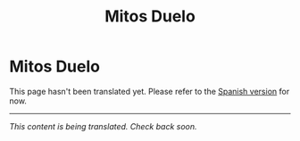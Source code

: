 ﻿---
title: Mitos Duelo
---

<!-- TODO: translation missing -->

# Mitos Duelo

This page hasn't been translated yet. Please refer to the [Spanish version](/es/mitos-duelo) for now.

---

*This content is being translated. Check back soon.*
